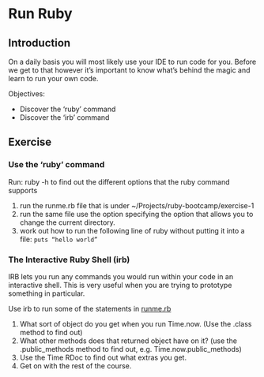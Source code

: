 # Run Ruby


## Introduction

On a daily basis you will most likely use your IDE to run code for you. Before we get to that however it’s important to know what’s behind the magic and learn to run your own code.

Objectives:

- Discover the ‘ruby’ command
- Discover the ‘irb’ command


## Exercise


### Use the ‘ruby’ command

Run: ruby -h to find out the different options that the ruby command supports

1. run the runme.rb file that is under ~/Projects/ruby-bootcamp/exercise-1
2. run the same file use the option specifying the option that allows you to change the current directory.
3. work out how to run the following line of ruby without putting it into a file: `puts “hello world”`


### The Interactive Ruby Shell (irb)

IRB lets you run any commands you would run within your code in an interactive shell. This is very useful when you are trying to prototype something in particular.

Use irb to run some of the statements in [runme.rb](./runme.rb)

1. What sort of object do you get when you run Time.now. (Use the .class method to find out)
2. What other methods does that returned object have on it? (use the .public_methods method to find out, e.g. Time.now.public_methods)
3. Use the Time RDoc to find out what extras you get.
4. Get on with the rest of the course.
